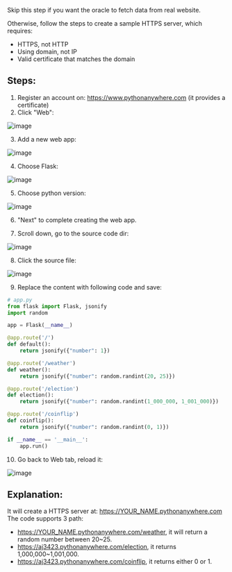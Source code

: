 Skip this step if you want the oracle to fetch data from real website.

Otherwise, follow the steps to create a sample HTTPS server, which requires:
- HTTPS, not HTTP
- Using domain, not IP
- Valid certificate that matches the domain


## Steps:

1. Register an account on: https://www.pythonanywhere.com (it provides a certificate)
2. Click "Web":

![image](https://github.com/user-attachments/assets/acd7c6bf-b99e-4946-ae53-ae730cb01bcb)

3. Add a new web app:

![image](https://github.com/user-attachments/assets/f8704945-d20d-4953-8514-1d1e6254cfdf)

4. Choose Flask:

![image](https://github.com/user-attachments/assets/8aa654e6-1f97-495f-8a9a-bfc8efe33b2a)

5. Choose python version:

![image](https://github.com/user-attachments/assets/347466a5-ae37-4954-be32-948201906ace)

6. "Next" to complete creating the web app.

7. Scroll down, go to the source code dir:

![image](https://github.com/user-attachments/assets/2d46a7c6-7350-4d7c-b4eb-33fdf2d26ca2)

8. Click the source file:

![image](https://github.com/user-attachments/assets/c188a2ca-2f65-4622-b58c-55b181daaf8a)

9. Replace the content with following code and save:
```python
# app.py
from flask import Flask, jsonify
import random

app = Flask(__name__)

@app.route('/')
def default():
    return jsonify({"number": 1})

@app.route('/weather')
def weather():
    return jsonify({"number": random.randint(20, 25)})

@app.route('/election')
def election():
    return jsonify({"number": random.randint(1_000_000, 1_001_000)})

@app.route('/coinflip')
def coinflip():
    return jsonify({"number": random.randint(0, 1)})

if __name__ == '__main__':
    app.run()
```

10. Go back to Web tab, reload it:

![image](https://github.com/user-attachments/assets/f7073dda-67f1-4b39-b400-2f84716dd296)


## Explanation:
It will create a HTTPS server at: https://YOUR_NAME.pythonanywhere.com
The code supports 3 path:
- https://YOUR_NAME.pythonanywhere.com/weather, it will return a random number between 20~25.
- https://aj3423.pythonanywhere.com/election, it returns 1,000,000~1,001,000.
- https://aj3423.pythonanywhere.com/coinflip, it returns either 0 or 1.
